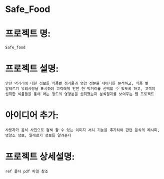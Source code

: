 # Safe_Food

# 프로젝트 명: 
    Safe_food

# 프로젝트 설명:
    안전 먹거리에 대한 정보를 식품별 첨가물과 영양 성분을 데이터를 분석하고, 식품 별
    알레르기 유의사항을 표시하여 고객에게 안전 한 먹거리를 선택할 수 있도록 하고, 고객이
    섭취한 식품들을 통해 어는 정도의 영양분을 섭취했는지 분석결과를 보여주는 웹 프로젝트

# 아이디어 추가:
    사용자가 음식 사진으로 검색 할 수 있는 이미지 서치 기능을 추가하여 관련 음식의 레시피, 영양소 정보, 알레르기 정보를 알려준다

# 프로젝트 상세설명: 
    ref 폴더 pdf 파일 참조
